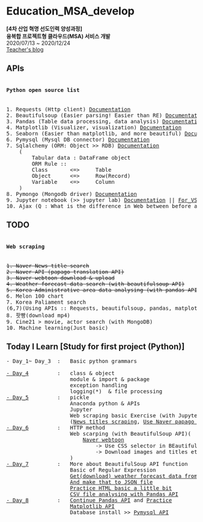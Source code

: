 # Education_MSA_develop
**[4차 산업 혁명 선도인력 양성과정]** <br>
**융복합 프로젝트형 클라우드(MSA) 서비스 개발** <br>
2020/07/13 ~ 2020/12/24<br>
<a href = 'https://blog.naver.com/vega2k'>Teacher's blog</a>

## APIs
<pre>
<h4>Python open source list</h4>
1. Requests (Http client) <a href = 'https://requests.readthedocs.io/en/master/'>Documentation</a>
2. Beautifulsoup (Easier parsing! Easier than RE) <a href='https://www.crummy.com/software/BeautifulSoup/bs4/doc/'>Documentation</a>
3. Pandas (Table data processing, data analysis) <a href='https://pandas.pydata.org/'>Documentation</a>
4. Matplotlib (Visualizer, visualization) <a href='https://matplotlib.org/'>Documentation</a>
5. Seaborn (Easier than matplotlib, and more beautiful) <a href='https://seaborn.pydata.org/'>Documentation</a>
6. Pymysql (Mysql DB connector) <a href = 'https://pymysql.readthedocs.io/en/latest/' >Documentation</a>
7. Sqlalchemy (ORM: Object >> RDB) <a href='https://docs.sqlalchemy.org/en/13/'>Documentation</a>
    (
        Tabular data : DataFrame object
        ORM Rule :: 
        Class       <=>     Table
        Object      <=>     Row(Record)
        Variable    <=>     Column
    )
8. Pymongo (Mongodb driver) <a href= 'https://pymongo.readthedocs.io/en/stable/'>Documentation</a>
9. Jupyter notebook (>> jupyter lab) <a href = "https://jupyter-notebook.readthedocs.io/en/stable/">Documentation</a> || <a href = "https://code.visualstudio.com/docs/python/jupyter-support">For_VScode</a>
10. Ajax (Q : What is the difference in Web between before and after the Ajax?)
</pre>
## TODO
<pre>
<h4>Web scraping</h4>
<del>1. Naver News title search</del>
<del>2. Naver API (papago translation API)</del>
<del>3. Naver webtoon download & upload</del>
<del>4. Weather forecast data search (with beautifulsoup API)</del>
<del>5. Korea Administrative area data analysing (with pandas API, csv data handling)</del>
6. Melon 100 chart
7. Korea Paliament search
(6,7)(Using APIs :: Requests, beautifulsoup, pandas, matplotlib, seaborn, pymysql(MariaDB), sqlalchemy)
8. 팟빵(download mp4)
9. Cine21 > movie, actor search (with MongoDB)
10. Machine learning(Just basic)
</pre>

## Today I Learn [Study for first project (Python)]
<pre>
- Day_1~ Day_3  :   Basic python grammars<br>
<a href = "./Practice/Day_4">- Day_4</a>         :   class & object
                    module & import & package
                    exception handling
                    logging(*)  & file processing
<a href = "./Practice/Day_5">- Day_5</a>         :   pickle
                    Anaconda python & APIs
                    Jupyter
                    Web scraping basic Exercise (with Jupyter)
                    (<a href = "./Practice/Day_5/NHN_service_search.ipynb">News titles scraping</a>, <a href = "./Practice/Day_5/NHN_service_search.ipynb">Use Naver papago API</a>)
<a href = "./Practice/Day_6">- Day_6</a>         :   HTTP method
                    Web scarping (with BeautifulSoup API)(
                        <a href = "./Practice/Day_6/NHN_webtoon_scraper.ipynb">Naver webtoon</a>
                            -> Use CSS selector in BEautifulSoup
                            -> Download images and titles etc
                    )
<a href = "./Practice/Day_7">- Day_7</a>         :   More about BeautifulSoup API function
                    Basic of Regular Expression
                    <a href = "./Practice/Day_7/weather_web_scraping.ipynb">Get(download) weather forecast data from web</a>
                    <a href = "./Practice/Day_7/my_weather.json">And make that to JSON file</a>
                    <a href = "./Practice/Day_7/table_practice.html">Practice HTML basic a little bit</a>
                    <a href = "./Practice/Day_7/pandas_ex.ipynb">CSV file analysing with Pandas API</a>
<a href = "./Practice/Day_8">- Day_8</a>         :   <a href = "./Practice/Day_8/pandas_cont.ipynb">Continue Pandas API</a> and <a href = "./Practice/Day_8/pandas_ex.ipynb">Practice</a>
                    <a href = "./Practice/Day_8/matplotlib_ex.ipynb">Matplotlib API</a>
                    Database install >> <a href = "./Practice/Day_8/pymysql_ex.ipynb">Pymysql API</a>
</pre>


